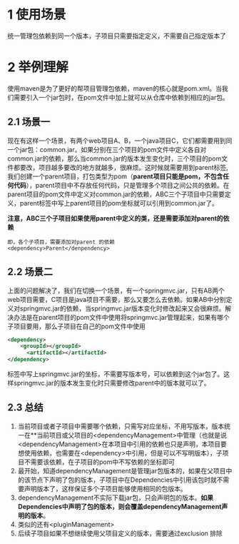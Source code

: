 # 1 使用场景
统一管理包依赖到同一个版本，子项目只需要指定定义，不需要自己指定版本了
# 2 举例理解
使用maven是为了更好的帮项目管理包依赖，maven的核心就是pom.xml。当我们需要引入一个jar包时，在pom文件中加上<dependency></dependency>就可以从仓库中依赖到相应的jar包。

## 2.1 场景一
现在有这样一个场景，有两个web项目A、B，一个java项目C，它们都需要用到同一个jar包：common.jar。如果分别在三个项目的pom文件中定义各自对common.jar的依赖，那么当common.jar的版本发生变化时，三个项目的pom文件都要改，项目越多要改的地方就越多，很麻烦。这时候就需要用到parent标签, 我们创建一个parent项目，打包类型为pom（**parent项目只能是pom，不包含任何代码**），parent项目中不存放任何代码，只是管理多个项目之间公共的依赖。在parent项目的pom文件中定义对common.jar的依赖，ABC三个子项目中只需要定义<parent></parent>，parent标签中写上parent项目的pom坐标就可以引用到common.jar了。

**注意，ABC三个子项目如果使用parent中定义的类，还是需要添加对parent的依赖**
```
即，各个子项目，需要添加对parent 的依赖
<dependency>Parent</denpendency>
```

## 2.2 场景二
上面的问题解决了，我们在切换一个场景，有一个springmvc.jar，只有AB两个web项目需要，C项目是java项目不需要，那么又要怎么去依赖。如果AB中分别定义对springmvc.jar的依赖，当springmvc.jar版本变化时修改起来又会很麻烦。解决办法是在parent项目的pom文件中使用<dependencyManagement></dependencyManagement>将springmvc.jar管理起来，如果有哪个子项目要用，那么子项目在自己的pom文件中使用

```xml
<dependency>
    <groupId></groupId>
      <artifactId></artifactId>
</dependency>
```

标签中写上springmvc.jar的坐标，不需要写版本号，可以依赖到这个jar包了。这样springmvc.jar的版本发生变化时只需要修改parent中的版本就可以了。

## 2.3 总结
1. 当前项目或者子项目中需要哪个依赖，只需写对应坐标，不用写版本，版本统一在**当前项目或父项目的\<dependencyManagement\>中管理（也就是说\<dependencyManagement\>在本项目中引用的依赖也只是声明，本项目要想使用依赖，也需要在\<dependency\>中引用，但是可以不写明版本），子项目不需要该依赖，在子项目的pom中不写依赖的坐标即可
2. 最开始，知道dependencyManagement是管理jar包版本的，如果在父项目中的该节点下声明了包的版本，子项目中在Dependencies中引用该包时就不需要声明版本了，这样保证多个子项目能够使用相同的包版本。  
3. dependencyManagement不实际下载jar包，只会声明包的版本。**如果Dependencies中声明了包的版本，则会覆盖dependencyManagement声明的版本**。
4. 类似的还有\<pluginManagement\>
5. 后续子项目如果不想继续使用父项目定义的版本，需要通过exclusion 排除

